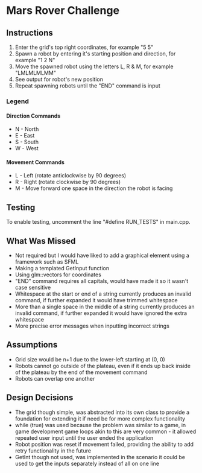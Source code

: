 # Mars Rover Challenge

## Instructions
1. Enter the grid's top right coordinates, for example "5 5"
2. Spawn a robot by entering it's starting position and direction, for example "1 2 N"
3. Move the spawned robot using the letters L, R & M, for example "LMLMLMLMM"
4. See output for robot's new position
5. Repeat spawning robots until the "END" command is input

### Legend

#### Direction Commands
- N - North
- E - East
- S - South
- W - West

#### Movement Commands
- L - Left (rotate anticlockwise by 90 degrees)
- R - Right (rotate clockwise by 90 degrees)
- M - Move forward one space in the direction the robot is facing

## Testing

To enable testing, uncomment the line "#define RUN_TESTS" in main.cpp.

## What Was Missed

- Not required but I would have liked to add a graphical element using a framework such as SFML
- Making a templated GetInput function
- Using glm::vectors for coordinates
- "END" command requires all capitals, would have made it so it wasn't case sensitive
- Whitespace at the start or end of a string currently produces an invalid command, if further expanded it would have trimmed whitespace
- More than a single space in the middle of a string currently produces an invalid command, if further expanded it would have ignored the extra whitespace
- More precise error messages when inputting incorrect strings

## Assumptions
- Grid size would be n+1 due to the lower-left starting at (0, 0)
- Robots cannot go outside of the plateau, even if it ends up back inside of the plateau by the end of the movement command
- Robots can overlap one another

## Design Decisions
- The grid though simple, was abstracted into its own class to provide a foundation for extending it if need be for more complex functionality
- while (true) was used because the problem was similar to a game, in game development game loops akin to this are very common - it allowed repeated user input until the user ended the application
- Robot position was reset if movement failed, providing the ability to add retry functionality in the future
- GetInt though not used, was implemented in the scenario it could be used to get the inputs separately instead of all on one line
